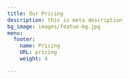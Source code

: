 ```yaml
---
title: Our Pricing
description: this is meta description
bg_image: images/featue-bg.jpg
menu:
  footer:
    name: Pricing
    URL: pricing
    weight: 4

---
```

